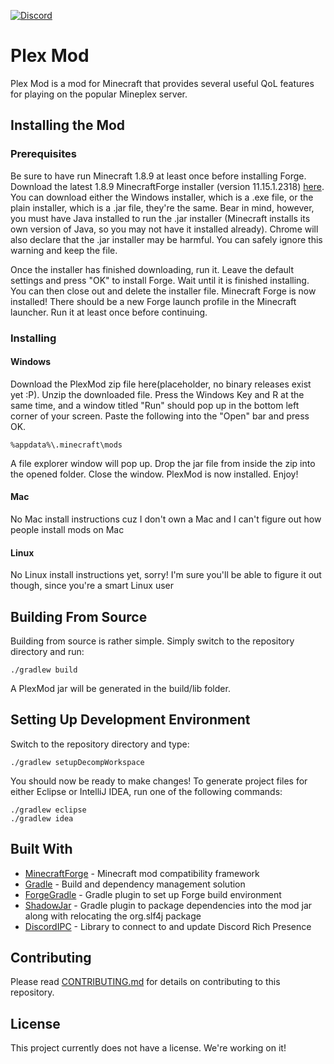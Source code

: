 
  [![Discord](https://img.shields.io/discord/465349851920597029.svg?logo=discord&colorA=7289DA&logoWidth=15&colorB=gray)](https://discord.gg/neGvHCc)

# Plex Mod

Plex Mod is a mod for Minecraft that provides several useful QoL features for playing on the popular Mineplex server.

## Installing the Mod

### Prerequisites

Be sure to have run Minecraft 1.8.9 at least once before installing Forge. Download the latest 1.8.9 MinecraftForge installer (version 11.15.1.2318) [here](http://files.minecraftforge.net/maven/net/minecraftforge/forge/index_1.8.9.html). You can download either the Windows installer, which is a .exe file, or the plain installer, which is a .jar file, they're the same. Bear in mind, however, you must have Java installed to run the .jar installer (Minecraft installs its own version of Java, so you may not have it installed already). Chrome will also declare that the .jar installer may be harmful. You can safely ignore this warning and keep the file.

Once the installer has finished downloading, run it. Leave the default settings and press "OK" to install Forge. Wait until it is finished installing. You can then close out and delete the installer file. Minecraft Forge is now installed! There should be a new Forge launch profile in the Minecraft launcher. Run it at least once before continuing.

### Installing

#### Windows

Download the PlexMod zip file here(placeholder, no binary releases exist yet :P). Unzip the downloaded file.
Press the Windows Key and R at the same time, and a window titled "Run" should pop up in the bottom left corner of your screen. Paste the following into the "Open" bar and press OK.

```
%appdata%\.minecraft\mods
```

A file explorer window will pop up. Drop the jar file from inside the zip into the opened folder. Close the window. PlexMod is now installed. Enjoy!

#### Mac

No Mac install instructions cuz I don't own a Mac and I can't figure out how people install mods on Mac

#### Linux

No Linux install instructions yet, sorry! I'm sure you'll be able to figure it out though, since you're a smart Linux user

## Building From Source

Building from source is rather simple. Simply switch to the repository directory and run:

```
./gradlew build
```

A PlexMod jar will be generated in the build/lib folder.

## Setting Up Development Environment

Switch to the repository directory and type:

```
./gradlew setupDecompWorkspace
```

You should now be ready to make changes! To generate project files for either Eclipse or IntelliJ IDEA, run one of the following commands:

```
./gradlew eclipse
./gradlew idea
```

## Built With

* [MinecraftForge](https://files.minecraftforge.net/) - Minecraft mod compatibility framework
* [Gradle](https://gradle.org/) - Build and dependency management solution
* [ForgeGradle](https://github.com/MinecraftForge/ForgeGradle) - Gradle plugin to set up Forge build environment
* [ShadowJar](https://github.com/johnrengelman/shadow) - Gradle plugin to package dependencies into the mod jar along with relocating the org.slf4j package
* [DiscordIPC](https://github.com/jagrosh/DiscordIPC) - Library to connect to and update Discord Rich Presence

## Contributing

Please read [CONTRIBUTING.md](CONTRIBUTING.md) for details on contributing to this repository.

## License

This project currently does not have a license. We're working on it!
